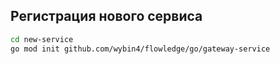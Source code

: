 ## Регистрация нового сервиса

```bash
cd new-service
go mod init github.com/wybin4/flowledge/go/gateway-service
```